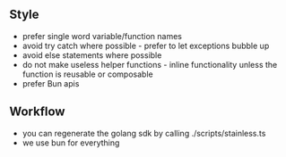 ## Style

- prefer single word variable/function names
- avoid try catch where possible - prefer to let exceptions bubble up
- avoid else statements where possible
- do not make useless helper functions - inline functionality unless the
  function is reusable or composable
- prefer Bun apis

## Workflow

- you can regenerate the golang sdk by calling ./scripts/stainless.ts
- we use bun for everything
